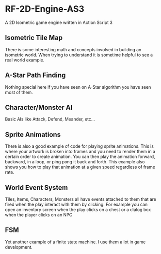 # RF-2D-Engine-AS3
A 2D Isometric game engine written in Action Script 3

## Isometric Tile Map
There is some interesting math and concepts involved in building an isometric world. When trying to understand it is sometime helpful to see a real world example. 

## A-Star Path Finding
Nothing special here if you have seen on A-Star algorithm you have seen most of them.

## Character/Monster AI
Basic AIs like Attack, Defend, Meander, etc...

## Sprite Animations
There is also a good example of code for playing sprite animations. This is where your artwork is broken into frames and you need to render them in a certain order to create animation. You can then play the animation forward, backward, in a loop, or ping pong it back and forth. This example also shows you how to play that animation at a given speed regardless of frame rate. 

## World Event System
Tiles, Items, Characters, Monsters all have events attached to them that are fired when the play interact with them by clicking. For example you can open an inventory screen when the play clicks on a chest or a dialog box when the player clicks on an NPC

## FSM
Yet another example of a finite state machine. I use them a lot in game development. 
